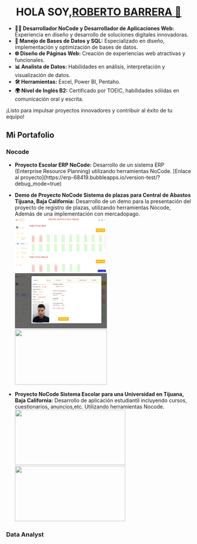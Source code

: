
<!DOCTYPE html>
<html lang="es">
<body>
  <div class="container">
    <h1 align="center">HOLA SOY,<a href="http://www.linkedin.com/in/roberto-barrera-hidalgo-a53238253" target="_blank" rel="noopener noreferrer">ROBERTO BARRERA 👋</a></h1>
    <ul>
      <li>
        <strong>👨‍💻 Desarrollador NoCode y Desarrollador de Aplicaciones Web:</strong> Experiencia en diseño y desarrollo de soluciones digitales innovadoras.
      </li>
      <li>
        <strong>💾 Manejo de Bases de Datos y SQL:</strong> Especializado en diseño, implementación y optimización de bases de datos.
      </li>
      <li>
        <strong>🌐 Diseño de Páginas Web:</strong> Creación de experiencias web atractivas y funcionales.
      </li>
      <li>
        <strong>📊 Analista de Datos:</strong> Habilidades en análisis, interpretación y visualización de datos.
      </li>
      <li>
        <strong>🛠️ Herramientas:</strong> Excel, Power BI, Pentaho.
      </li>
      <li>
        <strong>🌍 Nivel de Inglés B2:</strong> Certificado por TOEIC, habilidades sólidas en comunicación oral y escrita.
      </li>
    </ul>
    <p>¡Listo para impulsar proyectos innovadores y contribuir al éxito de tu equipo!</p>
    <h2>Mi Portafolio</h2>
    <h3>Nocode</h3>
    <ul>
      <li>
        <strong>Proyecto Escolar ERP NoCode:</strong> Desarrollo de un sistema ERP (Enterprise Resource Planning) utilizando herramientas NoCode. [Enlace al proyecto](https://erp-68419.bubbleapps.io/version-test/?debug_mode=true)
      </li>
    </ul>
    <ul>
      <li>
        <strong>Demo de Proyecto NoCode Sistema de plazas para Central de Abastos Tijuana, Baja California:</strong> Desarrollo de un demo para la presentación del proyecto de registro de plazas, utilizando herramientas Nocode, Además de una implementación con mercadopago. <br>   <img src="https://github.com/RobertoBarreraH/PLAZAS/blob/main/Plazas.jpg" width="250" height="150"> <img src="https://github.com/RobertoBarreraH/PLAZAS/blob/main/Plaza%20ocupada.jpg" width="250" height="150"> <img src="https://github.com/RobertoBarreraH/PLAZAS/blob/main/Implementación%20de%20MercadoPago.jpg" width="250" height="150">
      </li>
    </ul>
        <ul>
      <li>
        <strong>Proyecto NoCode Sistema Escolar para una Universidad en Tijuana, Baja California:</strong> Desarrollo de aplicación estudiantil incluyendo cursos, cuestionarios, anuncios,etc. Utilizando herramientas Nocode. <br> <img src="https://github.com/RobertoBarreraH/RobertoBarreraH/assets/167491612/a58c0edd-3ff6-4ba4-8597-07aef3c8fa19" width="300" height="150"> <img src="https://github.com/RobertoBarreraH/PROYECTOS/blob/main/curso.jpg" width="300" height="150"> 
      </li>
    </ul>
    <h3>Data Analyst</h3>
    <!-- Aquí puedes añadir más proyectos bajo la categoría "Data Analyst" -->

  </div>
</body>
</html>
